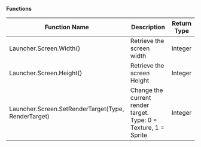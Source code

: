 **Functions**

Function Name | Description | Return Type
------------ | ------------- | -------------
Launcher.Screen.Width() | Retrieve the screen width | Integer
Launcher.Screen.Height() | Retrieve the screen Height | Integer
Launcher.Screen.SetRenderTarget(Type, RenderTarget) | Change the current render target. Type: 0 = Texture, 1 = Sprite | Integer
